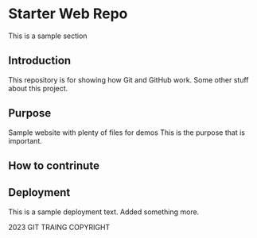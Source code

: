 # Starter Web Repo

This is a sample section 

## Introduction

This repository is for showing how Git and GitHub work.
Some other stuff about this project.

## Purpose

Sample website with plenty of files for demos
This is the purpose that is important.

## How to contrinute

## Deployment

This is a sample deployment text.
Added something more.

2023 GIT TRAING COPYRIGHT